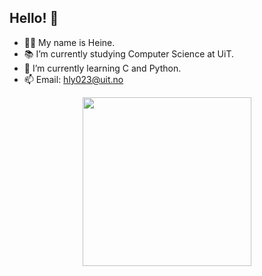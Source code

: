 ## Hello! 👋
- 👨‍🎓 My name is Heine.
- 📚 I’m currently studying Computer Science at UiT.
- 🌱 I’m currently learning C and Python.
- 📫 Email: hly023@uit.no


<div id="header" align="center">
  <img src="https://media.giphy.com/media/XHAv3GveJMXMXSumkO/giphy.gif" width="270" height="270"/>
</div>

